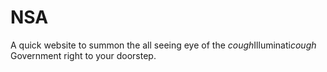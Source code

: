 NSA
===

A quick website to summon the all seeing eye of the *cough*Illuminati*cough* Government right to your doorstep.
